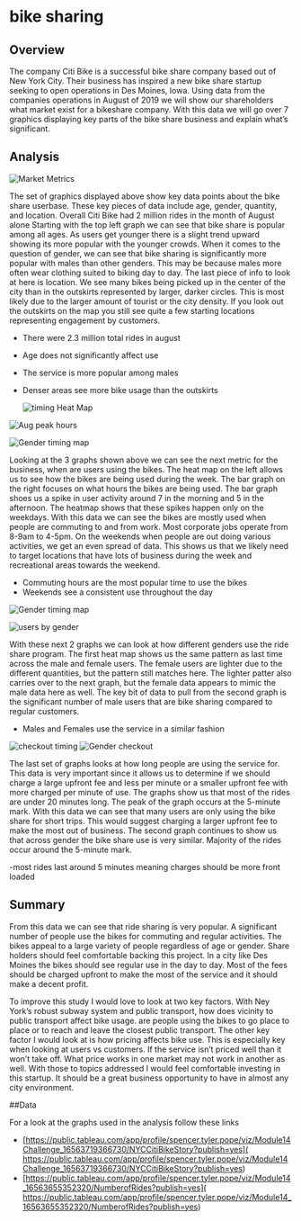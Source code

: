 # bike sharing

## Overview

The company Citi Bike is a successful bike share company based out of New York City. Their business has inspired a new bike share startup seeking to open operations in Des Moines, Iowa. Using data from the companies operations in August of 2019 we will show our shareholders what market exist for a bikeshare company. With this data we will go over 7 graphics displaying key parts of the bike share business and explain what’s significant.
## Analysis

![Market Metrics](Resources/dashboard.png)
  
The set of graphics displayed above show key data points about the bike share userbase. These key pieces of data include age, gender, quantity, and location. Overall Citi Bike had 2 million rides in the month of August alone Starting with the top left graph we can see that bike share is popular among all ages. As users get younger there is a slight trend upward showing its more popular with the younger crowds. When it comes to the question of gender, we can see that bike sharing is significantly more popular with males than other genders. This may be because males more often wear clothing suited to biking day to day. The last piece of info to look at here is location. We see many bikes being picked up in the center of the city than in the outskirts represented by larger, darker circles. This is most likely due to the larger amount of tourist or the city density. If you look out the outskirts on the map you still see quite a few starting locations representing engagement by customers.

-	There were 2.3 million total rides in august
-	Age does not significantly affect use
-	The service is more popular among males
-	Denser areas see more bike usage than the outskirts

	![timing Heat Map](Resources/trips_WpH.png)

![Aug peak hours](Resources/Aug_peak_hours.png)

![Gender timing map](Resources/trips_by_gender.png)

Looking at the 3 graphs shown above we can see the next metric for the business, when are users using the bikes. The heat map on the left allows us to see how the bikes are being used during the week. The bar graph on the right focuses on what hours the bikes are being used. The bar graph shoes us a spike in user activity around 7 in the morning and 5 in the afternoon. The heatmap shows that these spikes happen only on the weekdays. With this data we can see the bikes are mostly used when people are commuting to and from work. Most corporate jobs operate from 8-9am to 4-5pm. On the weekends when people are out doing various activities, we get an even spread of data. This shows us that we likely need to target locations that have lots of business during the week and recreational areas towards the weekend.

-	Commuting hours are the most popular time to use the bikes
-	Weekends see a consistent use throughout the day

![Gender timing map](Resources/trips_by_gender.png)

![users by gender](Resources/user_trips_by_gender.png)

With these next 2 graphs we can look at how different genders use the ride share program. The first heat map shows us the same pattern as last time across the male and female users. The female users are lighter due to the different quantities, but the pattern still matches here. The lighter patter also carries over to the next graph, but the female data appears to mimic the male data here as well. The key bit of data to pull from the second graph is the significant number of male users that are bike sharing compared to regular customers.

-	Males and Females use the service in a similar fashion

![checkout timing](Resources/checkout_by_user.png)
![Gender checkout](Resources/checkout_time_by_gender.png)

The last set of graphs looks at how long people are using the service for. This data is very important since it allows us to determine if we should charge a large upfront fee and less per minute or a smaller upfront fee with more charged per minute of use. The graphs show us that most of the rides are under 20 minutes long. The peak of the graph occurs at the 5-minute mark. With this data we can see that many users  are only using the bike share for short trips. This would suggest charging a larger upfront fee to make the most out of business. The second graph continues to show us that across gender the bike share use is very similar. Majority of the rides occur around the 5-minute mark.

-most rides last around 5 minutes meaning charges should be more front loaded

## Summary

From this data we can see that ride sharing is very popular. A significant number of people use the bikes for commuting and regular activities. The bikes appeal to a large variety of people regardless of age or gender. Share holders should feel comfortable backing this project. In a city like Des Moines the bikes should see regular use in the day to day. Most of the fees should be charged upfront to make the most of the service and it should make a decent profit.

To improve this study I would love to look at two key factors. With Ney York’s robust subway system and public transport, how does vicinity to public transport affect bike usage. are people using the bikes to go place to place or to reach and leave the closest public transport. The other key factor I would look at is how pricing affects bike use. This is especially key when looking at users vs customers. If the service isn’t priced well than it won’t take off. What price works in one market may not work in another as well. With those to topics addressed I would feel comfortable investing in this startup. It should be a great business opportunity to have in almost any city environment.

##Data

For a look at the graphs used in the analysis follow these links

-	[https://public.tableau.com/app/profile/spencer.tyler.pope/viz/Module14Challenge_16563719366730/NYCCitiBikeStory?publish=yes]( https://public.tableau.com/app/profile/spencer.tyler.pope/viz/Module14Challenge_16563719366730/NYCCitiBikeStory?publish=yes)
-	[https://public.tableau.com/app/profile/spencer.tyler.pope/viz/Module14_16563655352320/NumberofRides?publish=yes]( https://public.tableau.com/app/profile/spencer.tyler.pope/viz/Module14_16563655352320/NumberofRides?publish=yes)
	
